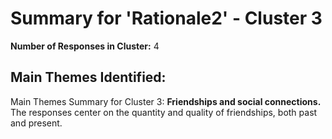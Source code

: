 # Summary for 'Rationale2' - Cluster 3

**Number of Responses in Cluster:** 4

## Main Themes Identified:

Main Themes Summary for Cluster 3:  **Friendships and social connections.**  The responses center on the quantity and quality of friendships, both past and present.